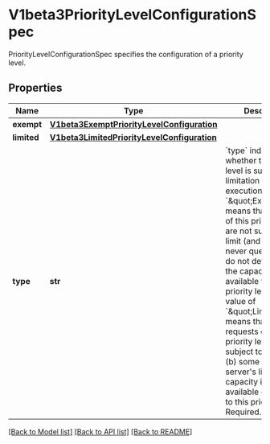 # V1beta3PriorityLevelConfigurationSpec

PriorityLevelConfigurationSpec specifies the configuration of a priority level.

## Properties
Name | Type | Description | Notes
------------ | ------------- | ------------- | -------------
**exempt** | [**V1beta3ExemptPriorityLevelConfiguration**](V1beta3ExemptPriorityLevelConfiguration.md) |  | [optional] 
**limited** | [**V1beta3LimitedPriorityLevelConfiguration**](V1beta3LimitedPriorityLevelConfiguration.md) |  | [optional] 
**type** | **str** | &#x60;type&#x60; indicates whether this priority level is subject to limitation on request execution.  A value of &#x60;\&quot;Exempt\&quot;&#x60; means that requests of this priority level are not subject to a limit (and thus are never queued) and do not detract from the capacity made available to other priority levels.  A value of &#x60;\&quot;Limited\&quot;&#x60; means that (a) requests of this priority level _are_ subject to limits and (b) some of the server&#39;s limited capacity is made available exclusively to this priority level. Required. | 

[[Back to Model list]](../README.md#documentation-for-models) [[Back to API list]](../README.md#documentation-for-api-endpoints) [[Back to README]](../README.md)


